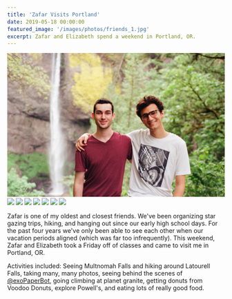 ```yaml
---
title: 'Zafar Visits Portland'
date: 2019-05-18 00:00:00
featured_image: '/images/photos/friends_1.jpg'
excerpt: Zafar and Elizabeth spend a weekend in Portland, OR.
---
```


<div class="gallery" data-columns="1">
    <img src="/images/photos/friends_1.jpg">
    <img src="/images/photos/zafar_elizabeth_1.jpg">
    <img src="/images/photos/zafar_2.jpg">   
    <img src="/images/photos/zafar_1.jpg">
    <img src="/images/photos/or_waterfall_2.jpg">
    <img src="/images/photos/or_waterfall_1.jpg">     
    <img src="/images/photos/zafar_3.jpg">             
    <img src="/images/photos/zafar_elizabeth_2.jpg">       
</div>

Zafar is one of my oldest and closest friends. We've been organizing star gazing trips, hiking, and hanging out since 
our early high school days. For the past four years we've only been able to see each other when our vacation periods
aligned (which was far too infrequently). This weekend, Zafar and Elizabeth took a Friday off of classes and came to
visit me in Portland, OR. 
 
Activities included: Seeing Multnomah Falls and hiking around Latourell Falls, taking many, many photos, seeing behind 
the scenes of <a href="https://twitter.com/exoPaperBot">@exoPaperBot</a>, going climbing at planet granite, getting 
donuts from Voodoo Donuts, explore Powell's, and eating lots of really good food.
